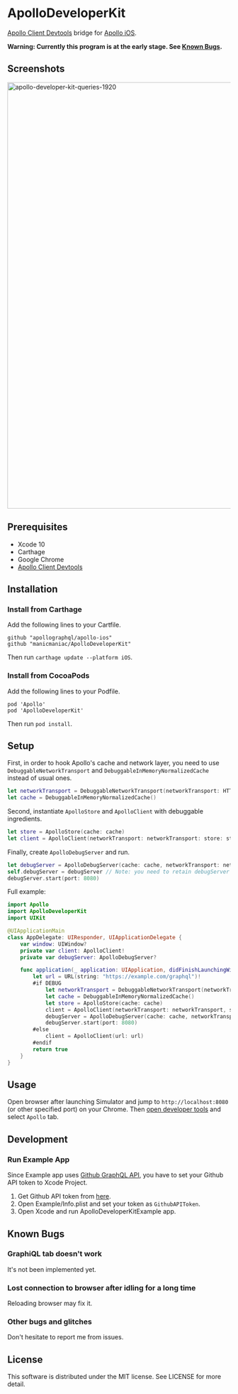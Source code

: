 ApolloDeveloperKit
==================

[Apollo Client Devtools](https://github.com/apollographql/apollo-client-devtools) bridge for [Apollo iOS](https://github.com/apollographql/apollo-ios).

**Warning: Currently this program is at the early stage. See [Known Bugs](#known-bugs).**

Screenshots
-----------

<img width="960" alt="apollo-developer-kit-queries-1920" src="https://user-images.githubusercontent.com/1672393/59568132-81a20180-90b1-11e9-9207-b2070b26e790.png">

Prerequisites
-------------

- Xcode 10
- Carthage
- Google Chrome
- [Apollo Client Devtools](https://github.com/apollographql/apollo-client-devtools)

Installation
------------

### Install from Carthage

Add the following lines to your Cartfile.

```
github "apollographql/apollo-ios"
github "manicmaniac/ApolloDeveloperKit"
```

Then run `carthage update --platform iOS`.

### Install from CocoaPods

Add the following lines to your Podfile.

```
pod 'Apollo'
pod 'ApolloDeveloperKit'
```

Then run `pod install`.

Setup
-----

First, in order to hook Apollo's cache and network layer, you need to use `DebuggableNetworkTransport` and `DebuggableInMemoryNormalizedCache` instead of usual ones.

```swift
let networkTransport = DebuggableNetworkTransport(networkTransport: HTTPNetworkTransport(url: url))
let cache = DebuggableInMemoryNormalizedCache()
```

Second, instantiate `ApolloStore` and `ApolloClient` with debuggable ingredients.

```swift
let store = ApolloStore(cache: cache)
let client = ApolloClient(networkTransport: networkTransport: store: store)
```

Finally, create `ApolloDebugServer` and run.

```swift
let debugServer = ApolloDebugServer(cache: cache, networkTransport: networkTransport)
self.debugServer = debugServer // Note: you need to retain debugServer's reference
debugServer.start(port: 8080)
```

Full example:

```swift
import Apollo
import ApolloDeveloperKit
import UIKit

@UIApplicationMain
class AppDelegate: UIResponder, UIApplicationDelegate {
    var window: UIWindow?
    private var client: ApolloClient!
    private var debugServer: ApolloDebugServer?

    func application(_ application: UIApplication, didFinishLaunchingWithOptions launchOptions: [UIApplication.LaunchOptionsKey: Any]?) -> Bool {
        let url = URL(string: "https://example.com/graphql")!
        #if DEBUG
            let networkTransport = DebuggableNetworkTransport(networkTransport: HTTPNetworkTransport(url: url))
            let cache = DebuggableInMemoryNormalizedCache()
            let store = ApolloStore(cache: cache)
            client = ApolloClient(networkTransport: networkTransport, store: store)
            debugServer = ApolloDebugServer(cache: cache, networkTransport: networkTransport)
            debugServer.start(port: 8080)
        #else
            client = ApolloClient(url: url)
        #endif
        return true
    }
}
```

Usage
-----

Open browser after launching Simulator and jump to `http://localhost:8080` (or other specified port) on your Chrome.
Then [open developer tools](https://developers.google.com/web/tools/chrome-devtools/open) and select `Apollo` tab.

Development
-----------

### Run Example App

Since Example app uses [Github GraphQL API](https://developer.github.com/v4/), you have to set your Github API token to Xcode Project.

1. Get Github API token from [here](https://github.com/settings/tokens).
2. Open Example/Info.plist and set your token as `GithubAPIToken`.
3. Open Xcode and run ApolloDeveloperKitExample app.

Known Bugs
----------

### GraphiQL tab doesn't work

It's not been implemented yet.

### Lost connection to browser after idling for a long time

Reloading browser may fix it.

### Other bugs and glitches

Don't hesitate to report me from issues.

License
-------

This software is distributed under the MIT license.
See LICENSE for more detail.

